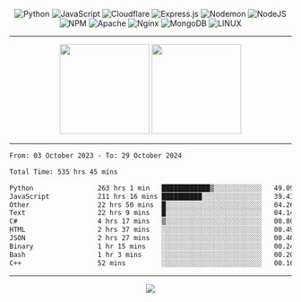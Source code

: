 <div align="center">
  
![Python](https://img.shields.io/badge/python-3670A0?style=for-the-badge&logo=python&logoColor=ffdd54) ![JavaScript](https://img.shields.io/badge/javascript-%23323330.svg?style=for-the-badge&logo=javascript&logoColor=%23F7DF1E) ![Cloudflare](https://img.shields.io/badge/Cloudflare-F38020?style=for-the-badge&logo=Cloudflare&logoColor=white) ![Express.js](https://img.shields.io/badge/express.js-%23404d59.svg?style=for-the-badge&logo=express&logoColor=%2361DAFB) ![Nodemon](https://img.shields.io/badge/NODEMON-%23323330.svg?style=for-the-badge&logo=nodemon&logoColor=%BBDEAD) ![NodeJS](https://img.shields.io/badge/node.js-6DA55F?style=for-the-badge&logo=node.js&logoColor=white) ![NPM](https://img.shields.io/badge/NPM-%23CB3837.svg?style=for-the-badge&logo=npm&logoColor=white) ![Apache](https://img.shields.io/badge/apache-%23D42029.svg?style=for-the-badge&logo=apache&logoColor=white) ![Nginx](https://img.shields.io/badge/nginx-%23009639.svg?style=for-the-badge&logo=nginx&logoColor=white) ![MongoDB](https://img.shields.io/badge/MongoDB-%234ea94b.svg?style=for-the-badge&logo=mongodb&logoColor=white) ![LINUX](https://img.shields.io/badge/Linux-FCC624?style=for-the-badge&logo=linux&logoColor=black)

---


<img src="https://github-readme-streak-stats.herokuapp.com/?user=anotherrandomonline&theme=react" height="160"/>
  
<img src="https://github-readme-stats.vercel.app/api?username=anotherrandomonline&show_icons=true&include_all_commits=true&theme=react" height="160"/>
</div>

---

<!--START_SECTION:waka-->

```txt
From: 03 October 2023 - To: 29 October 2024

Total Time: 535 hrs 45 mins

Python                263 hrs 1 min   ████████████▒░░░░░░░░░░░░   49.09 %
JavaScript            211 hrs 16 mins ██████████░░░░░░░░░░░░░░░   39.43 %
Other                 22 hrs 50 mins  █░░░░░░░░░░░░░░░░░░░░░░░░   04.26 %
Text                  22 hrs 9 mins   █░░░░░░░░░░░░░░░░░░░░░░░░   04.14 %
C#                    4 hrs 17 mins   ▒░░░░░░░░░░░░░░░░░░░░░░░░   00.80 %
HTML                  2 hrs 37 mins   ░░░░░░░░░░░░░░░░░░░░░░░░░   00.49 %
JSON                  2 hrs 27 mins   ░░░░░░░░░░░░░░░░░░░░░░░░░   00.46 %
Binary                1 hr 15 mins    ░░░░░░░░░░░░░░░░░░░░░░░░░   00.24 %
Bash                  1 hr 3 mins     ░░░░░░░░░░░░░░░░░░░░░░░░░   00.20 %
C++                   52 mins         ░░░░░░░░░░░░░░░░░░░░░░░░░   00.16 %
```

<!--END_SECTION:waka-->

---

<div align="center">
  
![](https://github-profile-trophy.vercel.app/?username=anotherrandomonline&theme=darkhub&no-frame=true&no-bg=true&margin-w=4)

</div>
